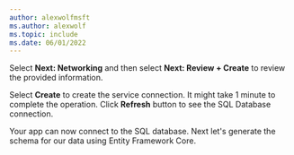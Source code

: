 ```yaml
---
author: alexwolfmsft
ms.author: alexwolf
ms.topic: include
ms.date: 06/01/2022
---
```


Select **Next: Networking** and then select **Next: Review + Create** to review the provided information.

Select **Create** to create the service connection. It might take 1 minute to complete the operation. Click **Refresh** button to see the SQL Database connection.

Your app can now connect to the SQL database. Next let's generate the schema for our data using Entity Framework Core.
